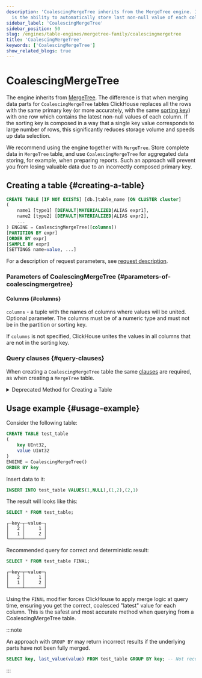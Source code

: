 ```yaml
---
description: 'CoalescingMergeTree inherits from the MergeTree engine. Its key feature
  is the ability to automatically store last non-null value of each column during part merges.'
sidebar_label: 'CoalescingMergeTree'
sidebar_position: 50
slug: /engines/table-engines/mergetree-family/coalescingmergetree
title: 'CoalescingMergeTree'
keywords: ['CoalescingMergeTree']
show_related_blogs: true
---
```


# CoalescingMergeTree

The engine inherits from [MergeTree](/engines/table-engines/mergetree-family/versionedcollapsingmergetree). The difference is that when merging data parts for `CoalescingMergeTree` tables ClickHouse replaces all the rows with the same primary key (or more accurately, with the same [sorting key](../../../engines/table-engines/mergetree-family/mergetree.md)) with one row which contains the latest non-null values of each column. If the sorting key is composed in a way that a single key value corresponds to large number of rows, this significantly reduces storage volume and speeds up data selection.

We recommend using the engine together with `MergeTree`. Store complete data in `MergeTree` table, and use `CoalescingMergeTree` for aggregated data storing, for example, when preparing reports. Such an approach will prevent you from losing valuable data due to an incorrectly composed primary key.

## Creating a table {#creating-a-table}

```sql
CREATE TABLE [IF NOT EXISTS] [db.]table_name [ON CLUSTER cluster]
(
    name1 [type1] [DEFAULT|MATERIALIZED|ALIAS expr1],
    name2 [type2] [DEFAULT|MATERIALIZED|ALIAS expr2],
    ...
) ENGINE = CoalescingMergeTree([columns])
[PARTITION BY expr]
[ORDER BY expr]
[SAMPLE BY expr]
[SETTINGS name=value, ...]
```

For a description of request parameters, see [request description](../../../sql-reference/statements/create/table.md).

### Parameters of CoalescingMergeTree {#parameters-of-coalescingmergetree}

#### Columns {#columns}

`columns` - a tuple with the names of columns where values will be united. Optional parameter.
    The columns must be of a numeric type and must not be in the partition or sorting key.

 If `columns` is not specified, ClickHouse unites the values in all columns that are not in the sorting key.

### Query clauses {#query-clauses}

When creating a `CoalescingMergeTree` table the same [clauses](../../../engines/table-engines/mergetree-family/mergetree.md) are required, as when creating a `MergeTree` table.

<details markdown="1">

<summary>Deprecated Method for Creating a Table</summary>

:::note
Do not use this method in new projects and, if possible, switch the old projects to the method described above.
:::

```sql
CREATE TABLE [IF NOT EXISTS] [db.]table_name [ON CLUSTER cluster]
(
    name1 [type1] [DEFAULT|MATERIALIZED|ALIAS expr1],
    name2 [type2] [DEFAULT|MATERIALIZED|ALIAS expr2],
    ...
) ENGINE [=] CoalescingMergeTree(date-column [, sampling_expression], (primary, key), index_granularity, [columns])
```

All of the parameters excepting `columns` have the same meaning as in `MergeTree`.

-`columns` — tuple with names of columns values of which will be summed. Optional parameter. For a description, see the text above.

</details>

## Usage example {#usage-example}

Consider the following table:

```sql
CREATE TABLE test_table
(
    key UInt32,
    value UInt32
)
ENGINE = CoalescingMergeTree()
ORDER BY key
```

Insert data to it:

```sql
INSERT INTO test_table VALUES(1,NULL),(1,2),(2,1)
```

The result will looks like this:

```sql
SELECT * FROM test_table;
```

```text
┌─key─┬─value─┐
│   2 │     1 │
│   1 │     2 │
└─────┴───────┘
```

Recommended query for correct and deterministic result:

```sql
SELECT * FROM test_table FINAL;
```

```text
┌─key─┬─value─┐
│   2 │     1 │
│   1 │     2 │
└─────┴───────┘
```

Using the `FINAL` modifier forces ClickHouse to apply merge logic at query time, ensuring you get the correct, coalesced "latest" value for each column. This is the safest and most accurate method when querying from a CoalescingMergeTree table.

:::note

An approach with `GROUP BY` may return incorrect results if the underlying parts have not been fully merged.

```sql
SELECT key, last_value(value) FROM test_table GROUP BY key; -- Not recommended.
```

:::
